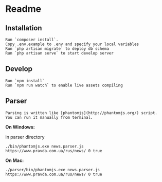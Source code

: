 # Readme

## Installation
    Run `composer install`.
    Copy .env.example to .env and specify your local variables
    Run `php artisan migrate` to deploy db schema
    Run `php artisan serve` to start develop server
    
## Develop
    Run `npm install`
    Run `npm run watch` to enable live assets compiling
    
## Parser
    Parsing is written like [phantomjs](http://phantomjs.org/) script.
    You can run it manually from terminal.

**On Windows:**

in parser directory

`./bin/phantomjs.exe news.parser.js  https://www.pravda.com.ua/rus/news/ 0 true`

**On Mac:** 

`./parser/bin/phantomjs.exe news.parser.js  https://www.pravda.com.ua/rus/news/ 0 true`
